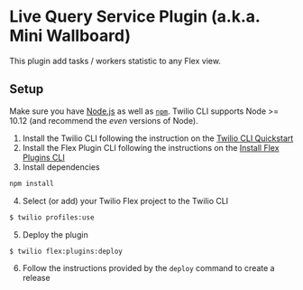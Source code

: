 # Live Query Service Plugin (a.k.a. Mini Wallboard)

This plugin add tasks / workers statistic to any Flex view. 

## Setup

Make sure you have [Node.js](https://nodejs.org) as well as [`npm`](https://npmjs.com). Twilio CLI supports Node >= 10.12 (and recommend the _even_ versions of Node).

1. Install the Twilio CLI following the instruction on the [Twilio CLI Quickstart
](https://www.twilio.com/docs/twilio-cli/quickstart)
2. Install the Flex Plugin CLI following the instructions on the [Install Flex Plugins CLI
](https://www.twilio.com/docs/flex/developer/plugins/cli/install)
3. Install dependencies 
```bash
npm install 
```
4. Select (or add) your Twilio Flex project to the Twilio CLI 
```bash
$ twilio profiles:use
```
5. Deploy the plugin 
```bash 
$ twilio flex:plugins:deploy 
```
6. Follow the instructions provided by the `deploy` command to create a release